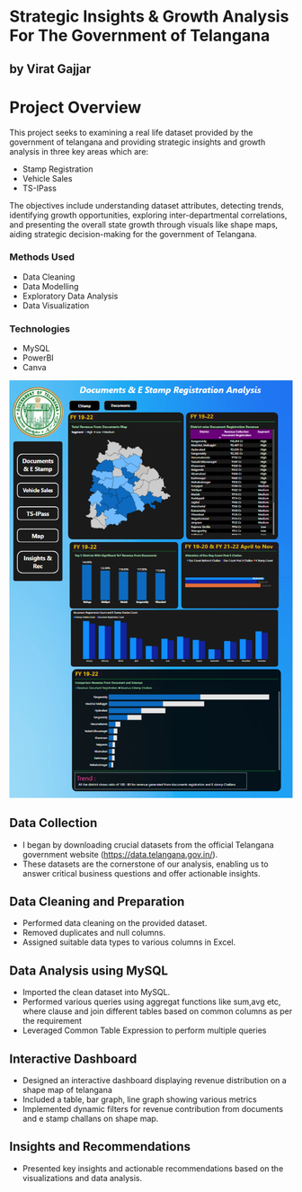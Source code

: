 # Strategic Insights & Growth Analysis For The Government of Telangana
## by Virat Gajjar

# Project Overview
This project seeks to examining a real life dataset provided by the government of telangana and providing strategic insights and growth analysis in three key areas which are:
- Stamp Registration
- Vehicle Sales
- TS-IPass 

The objectives include understanding dataset attributes, detecting trends, identifying growth opportunities, exploring inter-departmental correlations, and presenting the overall state growth through visuals like shape maps, aiding strategic decision-making for the government of Telangana.

### Methods Used
* Data Cleaning
* Data Modelling
* Exploratory Data Analysis
* Data Visualization

### Technologies
* MySQL
* PowerBI
* Canva

![PowerBI Dashboard](https://github.com/Virat992/Telangana-State-Strategic-Insights-Growth-Analysis/blob/main/Dashboard/Telangana%20Dashboard.png)

## Data Collection
- I began by downloading crucial datasets from the official Telangana government website (https://data.telangana.gov.in/).
- These datasets are the cornerstone of our analysis, enabling us to answer critical business questions and offer actionable insights.

## Data Cleaning and Preparation
- Performed data cleaning on the provided dataset.
- Removed duplicates and null columns.
- Assigned suitable data types to various columns in Excel.

## Data Analysis using MySQL
- Imported the clean dataset into MySQL.
- Performed various queries using aggregat functions like sum,avg etc, where clause and join different tables based on common columns as per the requirement 
- Leveraged Common Table Expression to perform multiple queries

## Interactive Dashboard
- Designed an interactive dashboard displaying revenue distribution on a shape map of telangana
- Included a table, bar graph, line graph showing various metrics 
- Implemented dynamic filters for revenue contribution from documents and e stamp challans on shape map.

## Insights and Recommendations
- Presented key insights and actionable recommendations based on the visualizations and data analysis.




